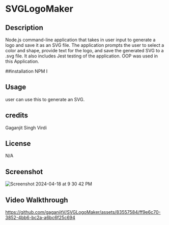 # SVGLogoMaker

## Description
Node.js command-line application that takes in user input to generate a logo and save it as an SVG file. The application prompts the user to select a color and shape, provide text for the logo, and save the generated SVG to a .svg file.
It also includes Jest testing of the application. OOP was used in this Application.


##installation
NPM I

## Usage
user can use this to generate an SVG. 

## credits
Gaganjit Singh Virdi

## License 
N/A

## Screenshot
![Screenshot 2024-04-18 at 9 30 42 PM](https://github.com/gaganjitV/SVGLogoMaker/assets/83557584/de8d6480-d9b7-46b1-a8ea-e9fd18924507)

## Video Walkthrough
https://github.com/gaganjitV/SVGLogoMaker/assets/83557584/ff9e6c70-3852-4bb6-bc2a-a6bc6f25c694

